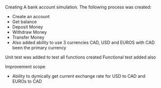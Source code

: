 Creating A bank account simulation. The following process was created:
  - Create an account
  - Get balance
  - Deposit Money
  - Withdraw Money
  - Transfer Money
  - Also added ability to use 3 currencies CAD, USD and EUROS with CAD been the primary currency

Unit test was added to test all functions created 
Functional test added also


Improvement scope
- Ability to dymically get current exchange rate for USD to CAD and EUROs to CAD
